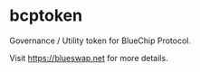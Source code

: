 # bcptoken
Governance / Utility token for BlueChip Protocol.

Visit https://blueswap.net for more details.
